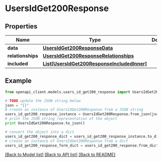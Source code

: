 # UsersIdGet200Response


## Properties
Name | Type | Description | Notes
------------ | ------------- | ------------- | -------------
**data** | [**UsersIdGet200ResponseData**](UsersIdGet200ResponseData.md) |  | [optional] 
**relationships** | [**UsersIdGet200ResponseRelationships**](UsersIdGet200ResponseRelationships.md) |  | [optional] 
**included** | [**List[UsersIdGet200ResponseIncludedInner]**](UsersIdGet200ResponseIncludedInner.md) |  | [optional] 

## Example

```python
from openapi_client.models.users_id_get200_response import UsersIdGet200Response

# TODO update the JSON string below
json = "{}"
# create an instance of UsersIdGet200Response from a JSON string
users_id_get200_response_instance = UsersIdGet200Response.from_json(json)
# print the JSON string representation of the object
print UsersIdGet200Response.to_json()

# convert the object into a dict
users_id_get200_response_dict = users_id_get200_response_instance.to_dict()
# create an instance of UsersIdGet200Response from a dict
users_id_get200_response_form_dict = users_id_get200_response.from_dict(users_id_get200_response_dict)
```
[[Back to Model list]](../README.md#documentation-for-models) [[Back to API list]](../README.md#documentation-for-api-endpoints) [[Back to README]](../README.md)


